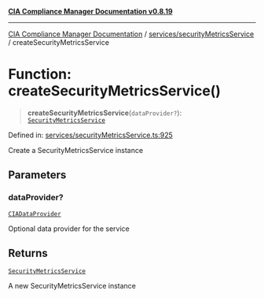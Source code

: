 [**CIA Compliance Manager Documentation v0.8.19**](../../../README.md)

***

[CIA Compliance Manager Documentation](../../../modules.md) / [services/securityMetricsService](../README.md) / createSecurityMetricsService

# Function: createSecurityMetricsService()

> **createSecurityMetricsService**(`dataProvider?`): [`SecurityMetricsService`](../classes/SecurityMetricsService.md)

Defined in: [services/securityMetricsService.ts:925](https://github.com/Hack23/cia-compliance-manager/blob/8a17389ebf0d2a027875b835eec814811b99abcc/src/services/securityMetricsService.ts#L925)

Create a SecurityMetricsService instance

## Parameters

### dataProvider?

[`CIADataProvider`](../../../types/interfaces/CIADataProvider.md)

Optional data provider for the service

## Returns

[`SecurityMetricsService`](../classes/SecurityMetricsService.md)

A new SecurityMetricsService instance
